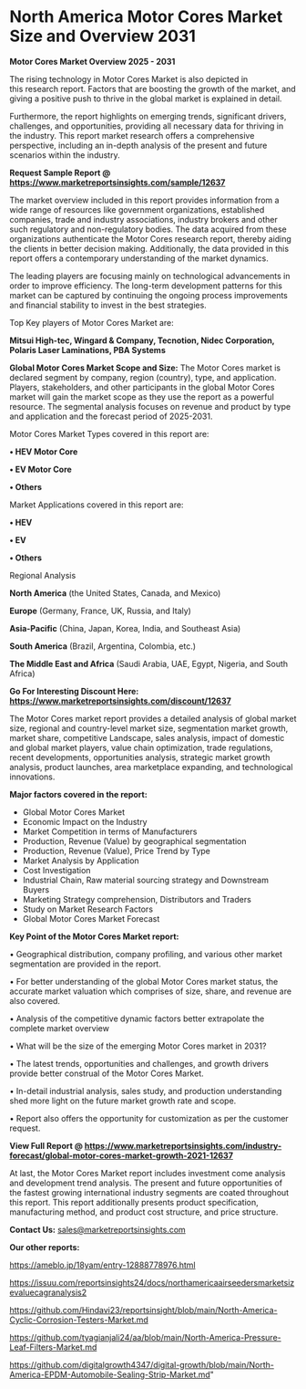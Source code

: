# North America Motor Cores Market Size and Overview 2031

<Strong> Motor Cores Market Overview 2025 - 2031</strong>

The rising technology in Motor Cores Market is also depicted in this research report. Factors that are boosting the growth of the market, and giving a positive push to thrive in the global market is explained in detail.

Furthermore, the report highlights on emerging trends, significant drivers, challenges, and opportunities, providing all necessary data for thriving in the industry. This report market research offers a comprehensive perspective, including an in-depth analysis of the present and future scenarios within the industry.

<strong>Request Sample Report @ <a href=https://www.marketreportsinsights.com/sample/12637>https://www.marketreportsinsights.com/sample/12637</a></strong>

The market overview included in this report provides information from a wide range of resources like government organizations, established companies, trade and industry associations, industry brokers and other such regulatory and non-regulatory bodies. The data acquired from these organizations authenticate the Motor Cores research report, thereby aiding the clients in better decision making. Additionally, the data provided in this report offers a contemporary understanding of the market dynamics.

The leading players are focusing mainly on technological advancements in order to improve efficiency. The long-term development patterns for this market can be captured by continuing the ongoing process improvements and financial stability to invest in the best strategies.

Top Key players of Motor Cores Market are:

<strong>Mitsui High-tec, Wingard & Company, Tecnotion, Nidec Corporation, Polaris Laser Laminations, PBA Systems</strong>

<strong><b>Global Motor Cores Market Scope and Size:</b></strong>
The Motor Cores market is declared segment by company, region (country), type, and application. Players, stakeholders, and other participants in the global Motor Cores market will gain the market scope as they use the report as a powerful resource. The segmental analysis focuses on revenue and product by type and application and the forecast period of 2025-2031.

Motor Cores Market Types covered in this report are:

<strong>• HEV Motor Core

• EV Motor Core

• Others</strong>

Market Applications covered in this report are:

<strong>• HEV

• EV

• Others</strong> 

Regional Analysis

<strong>North America</strong> (the United States, Canada, and Mexico)

<strong>Europe</strong> (Germany, France, UK, Russia, and Italy)

<strong>Asia-Pacific</strong> (China, Japan, Korea, India, and Southeast Asia)

<strong>South America</strong> (Brazil, Argentina, Colombia, etc.)

<strong>The Middle East and Africa</strong> (Saudi Arabia, UAE, Egypt, Nigeria, and South Africa)

<strong>Go For Interesting Discount Here: <a href=https://www.marketreportsinsights.com/discount/12637>https://www.marketreportsinsights.com/discount/12637</a></strong>

The Motor Cores market report provides a detailed analysis of global market size, regional and country-level market size, segmentation market growth, market share, competitive Landscape, sales analysis, impact of domestic and global market players, value chain optimization, trade regulations, recent developments, opportunities analysis, strategic market growth analysis, product launches, area marketplace expanding, and technological innovations.

<strong><b>Major factors covered in the report:</b></strong>
<ul>
  <li>Global Motor Cores Market </li>
  <li>Economic Impact on the Industry</li>
  <li>Market Competition in terms of Manufacturers</li>
  <li>Production, Revenue (Value) by geographical segmentation</li>
  <li>Production, Revenue (Value), Price Trend by Type</li>
  <li>Market Analysis by Application</li>
  <li>Cost Investigation</li>
  <li>Industrial Chain, Raw material sourcing strategy and Downstream Buyers</li>
  <li>Marketing Strategy comprehension, Distributors and Traders</li>
  <li>Study on Market Research Factors</li>
  <li>Global Motor Cores Market Forecast</li>
</ul>

<strong><b>Key Point of the Motor Cores Market report:</b></strong>

• Geographical distribution, company profiling, and various other market segmentation are provided in the report.

• For better understanding of the global Motor Cores market status, the accurate market valuation which comprises of size, share, and revenue are also covered.

• Analysis of the competitive dynamic factors better extrapolate the complete market overview

• What will be the size of the emerging Motor Cores market in 2031?

• The latest trends, opportunities and challenges, and growth drivers provide better construal of the Motor Cores Market.

• In-detail industrial analysis, sales study, and production understanding shed more light on the future market growth rate and scope.

• Report also offers the opportunity for customization as per the customer request.

<strong><b>View Full Report @ <a href=https://www.marketreportsinsights.com/industry-forecast/global-motor-cores-market-growth-2021-12637>https://www.marketreportsinsights.com/industry-forecast/global-motor-cores-market-growth-2021-12637</a></b></strong>


At last, the Motor Cores Market report includes investment come analysis and development trend analysis. The present and future opportunities of the fastest growing international industry segments are coated throughout this report. This report additionally presents product specification, manufacturing method, and product cost structure, and price structure.

<strong>Contact Us:</strong>
sales@marketreportsinsights.com

<strong>Our other reports:</strong>

<a href=https://ameblo.jp/18yam/entry-12888778976.html>https://ameblo.jp/18yam/entry-12888778976.html</a>

<a href=https://issuu.com/reportsinsights24/docs/northamericaairseedersmarketsizevaluecagranalysis2>https://issuu.com/reportsinsights24/docs/northamericaairseedersmarketsizevaluecagranalysis2</a>

<a href=https://github.com/Hindavi23/reportsinsight/blob/main/North-America-Cyclic-Corrosion-Testers-Market.md>https://github.com/Hindavi23/reportsinsight/blob/main/North-America-Cyclic-Corrosion-Testers-Market.md</a>

<a href=https://github.com/tyagianjali24/aa/blob/main/North-America-Pressure-Leaf-Filters-Market.md>https://github.com/tyagianjali24/aa/blob/main/North-America-Pressure-Leaf-Filters-Market.md</a>

<a href=https://github.com/digitalgrowth4347/digital-growth/blob/main/North-America-EPDM-Automobile-Sealing-Strip-Market.md>https://github.com/digitalgrowth4347/digital-growth/blob/main/North-America-EPDM-Automobile-Sealing-Strip-Market.md</a>"
